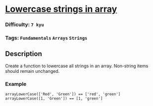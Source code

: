 # [Lowercase strings in array](https://www.codewars.com/kata/5729fa716c7d26dc84000040)

### Difficulty: `7 kyu`

### Tags: `Fundamentals` `Arrays` `Strings` 

## Description

Create a function to lowercase all strings in an array. Non-string items should remain unchanged.

### Example

```
arrayLowerCase(['Red', 'Green']) == ['red', 'green']
arrayLowerCase([1, 'Green']) == [1, 'green']
```